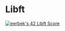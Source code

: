 # Libft
[![eerbek's 42 Libft Score](https://badge42.vercel.app/api/v2/cllas95s5002608ljs4q4rgdt/project/2817348)](https://github.com/JaeSeoKim/badge42)
